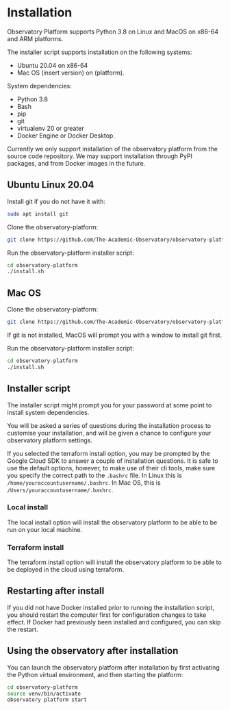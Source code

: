 # Installation
Observatory Platform supports Python 3.8 on Linux and MacOS on x86-64 and ARM platforms.

The installer script supports installation on the following systems:
* Ubuntu 20.04 on x86-64
* Mac OS (insert version) on (platform).

System dependencies:
* Python 3.8
* Bash
* pip
* git
* virtualenv 20 or greater
* Docker Engine or Docker Desktop.

Currently we only support installation of the observatory platform from the source code repository. We may support installation through PyPI packages, and from Docker images in the future.

## Ubuntu Linux 20.04

Install git if you do not have it with:
```bash
sudo apt install git
```

Clone the observatory-platform:
```bash
git clone https://github.com/The-Academic-Observatory/observatory-platform
```

Run the observatory-platform installer script:
```bash
cd observatory-platform
./install.sh
```

## Mac OS

Clone the observatory-platform:
```bash
git clone https://github.com/The-Academic-Observatory/observatory-platform
```

If git is not installed, MacOS will prompt you with a window to install git first.

Run the observatory-platform installer script:
```bash
cd observatory-platform
./install.sh
```

## Installer script

The installer script might prompt you for your password at some point to install system dependencies.

You will be asked a series of questions during the installation process to customise your installation, and will be given a chance to configure your observatory platform settings.

If you selected the terraform install option, you may be prompted by the Google Cloud SDK to answer a couple of installation questions.  It is safe to use the default options, however, to make use of their cli tools, make sure you specify the correct path to the ```.bashrc``` file.  In Linux this is ```/home/youraccountusername/.bashrc```.  In Mac OS, this is ```/Users/youraccountusername/.bashrc```.

### Local install

The local install option will install the observatory platform to be able to be run on your local machine.

### Terraform install

The terraform install option will install the observatory platform to be able to be deployed in the cloud using terraform.

## Restarting after install

If you did not have Docker installed prior to running the installation script, you should restart the computer first for configuration changes to take effect. If Docker had previously been installed and configured, you can skip the restart.

## Using the observatory after installation

You can launch the observatory platform after installation by first activating the Python virtual environment, and then starting the platform:
```bash
cd observatory-platform
source venv/bin/activate
observatory platform start
```